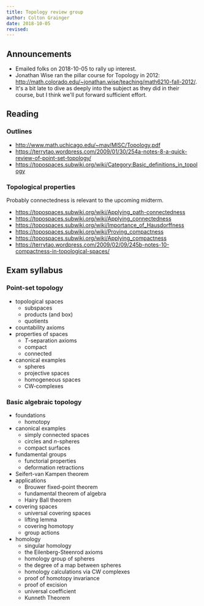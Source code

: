 ```yaml
---
title: Topology review group
author: Colton Grainger
date: 2018-10-05
revised:
---
```


## Announcements

- Emailed folks on 2018-10-05 to rally up interest.
- Jonathan Wise ran the pillar course for Topology in 2012: <http://math.colorado.edu/~jonathan.wise/teaching/math6210-fall-2012/>.
- It's a bit late to dive as deeply into the subject as they did in their course, but I think we'll put forward sufficient effort.

## Reading

### Outlines

- <http://www.math.uchicago.edu/~may/MISC/Topology.pdf>
- <https://terrytao.wordpress.com/2009/01/30/254a-notes-8-a-quick-review-of-point-set-topology/>
- <https://topospaces.subwiki.org/wiki/Category:Basic_definitions_in_topology>

### Topological properties 

Probably connectedness is relevant to the upcoming midterm.

- <https://topospaces.subwiki.org/wiki/Applying_path-connectedness>
- <https://topospaces.subwiki.org/wiki/Applying_connectedness>
- <https://topospaces.subwiki.org/wiki/Importance_of_Hausdorffness>
- <https://topospaces.subwiki.org/wiki/Proving_compactness>
- <https://topospaces.subwiki.org/wiki/Applying_compactness>
- <https://terrytao.wordpress.com/2009/02/09/245b-notes-10-compactness-in-topological-spaces/>

## Exam syllabus

### Point-set topology

- topological spaces
    - subspaces
    - products (and box)
    - quotients
- countability axioms
- properties of spaces
    - $T$-separation axioms
    - compact
    - connected
- canonical examples
    - spheres
    - projective spaces
    - homogeneous spaces
    - CW-complexes

### Basic algebraic topology

- foundations
    - homotopy
- canonical examples
    - simply connected spaces
    - circles and $n$-spheres
    - compact surfaces
- fundamental groups
    - functorial properties
    - deformation retractions
- Seifert-van Kampen theorem
- applications
    - Brouwer fixed-point theorem
    - fundamental theorem of algebra
    - Hairy Ball theorem
- covering spaces
    - universal covering spaces
    - lifting lemma
    - covering homotopy
    - group actions
- homology
    - singular homology
    - the Eilenberg-Steenrod axioms
    - homology group of spheres
    - the degree of a map between spheres
    - homology calculations via CW complexes
    - proof of homotopy invariance
    - proof of excision
    - universal coefficient 
    - Kunneth Theorem

